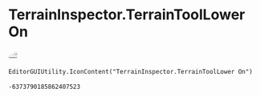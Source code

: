 # TerrainInspector.TerrainToolLower On
![](/img/TerrainInspector.TerrainToolLower%20On.png)

``` CSharp
EditorGUIUtility.IconContent("TerrainInspector.TerrainToolLower On")
```
```
-6373790185862407523
```
